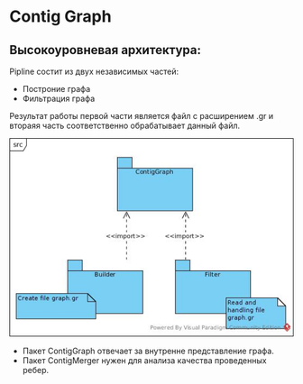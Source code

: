 # Contig Graph
## Высокоуровневая архитектура:
Pipline cостит из двух независимых частей:
* Построние графа
* Фильтрация графа

Результат работы первой части является файл с расширением .gr и
втораяя часть соответственно обрабатывает данный файл.

![](../resources/src.jpg)

* Пакет ContigGraph отвечает за внутренне представление графа.
* Пакет ContigMerger нужен для анализа качества проведенных ребер.  